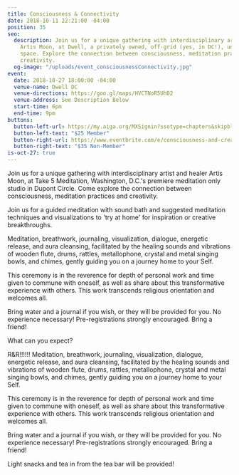 ```yaml
---
title: Consciousness & Connectivity
date: 2018-10-11 22:21:00 -04:00
position: 35
seo:
  description: Join us for a unique gathering with interdisciplinary artist and healer
    Artis Moon, at Dwell, a privately owned, off-grid (yes, in DC!), untethered creative
    space. Explore the connection between consciousness, meditation practices, and
    creativity.
  og-image: "/uploads/event_consciousnessConnectivity.jpg"
event:
  date: 2018-10-27 18:00:00 -04:00
  venue-name: Dwell DC
  venue-directions: https://goo.gl/maps/HVCTNoR5UhD2
  venue-address: See Description Below
  start-time: 6pm
  end-time: 9pm
buttons:
  button-left-url: https://my.aiga.org/MXSignin?ssotype=chapters&skipblacklist&returnurl=https%3A%2F%2Fdc.aiga.org%2Fevent%2Fconsciousness-and-creativity%2F%3Fredirect_source%3Deventbrite_register
  button-left-text: "$25 Member"
  button-right-url: https://www.eventbrite.com/e/consciousness-and-creativity-tickets-51375635910
  button-right-text: "$35 Non-Member"
is-oct-27: true
---
```


Join us for a unique gathering with interdisciplinary artist and healer Artis Moon, at Take 5 Meditation, Washington, D.C.'s premiere meditation only studio in Dupont Circle. Come explore the connection between consciousness, meditation practices and creativity.

Join us for a guided meditation with sound bath and suggested meditation techniques and visualizations to 'try at home' for inspiration or creative breakthroughs.

Meditation, breathwork, journaling, visualization, dialogue, energetic release, and aura cleansing, facilitated by the healing sounds and vibrations of wooden flute, drums, rattles, metallophone, crystal and metal singing bowls, and chimes, gently guiding you on a journey home to your Self.

This ceremony is in the reverence for depth of personal work and time given to commune with oneself, as well as share about this transformative experience with others. This work transcends religious orientation and welcomes all.

Bring water and a journal if you wish, or they will be provided for you. No experience necessary! Pre-registrations strongly encouraged. Bring a friend!

What can you expect?

R&R!!!!!! Meditation, breathwork, journaling, visualization, dialogue, energetic release, and aura cleansing, facilitated by the healing sounds and vibrations of wooden flute, drums, rattles, metallophone, crystal and metal singing bowls, and chimes, gently guiding you on a journey home to your Self.

This ceremony is in the reverence for depth of personal work and time given to commune with oneself, as well as share about this transformative experience with others. This work transcends religious orientation and welcomes all.

Bring water and a journal if you wish, or they will be provided for you. No experience necessary! Pre-registrations strongly encouraged. Bring a friend!

Light snacks and tea in from the tea bar will be provided!